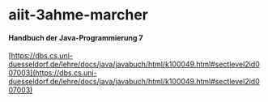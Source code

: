 # aiit-3ahme-marcher

#### Handbuch der Java-Programmierung 7
[https://dbs.cs.uni-duesseldorf.de/lehre/docs/java/javabuch/html/k100049.html#sectlevel2id007003](https://dbs.cs.uni-duesseldorf.de/lehre/docs/java/javabuch/html/k100049.html#sectlevel2id007003)
